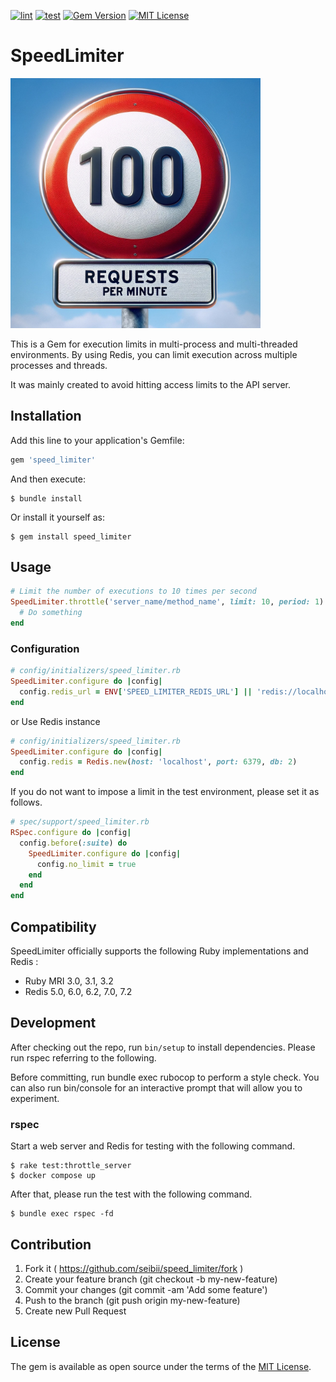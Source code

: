 [![lint](https://github.com/seibii/speed_limiter/actions/workflows/lint.yml/badge.svg?branch=main)](https://github.com/seibii/speed_limiter/actions/workflows/lint.yml) [![test](https://github.com/seibii/speed_limiter/actions/workflows/test.yml/badge.svg)](https://github.com/seibii/speed_limiter/actions/workflows/test.yml) [![Gem Version](https://badge.fury.io/rb/speed_limiter.svg)](https://badge.fury.io/rb/speed_limiter) [![MIT License](http://img.shields.io/badge/license-MIT-blue.svg?style=flat)](LICENSE)

# SpeedLimiter

<img src="README_image.jpg" width="400px" />

This is a Gem for execution limits in multi-process and multi-threaded environments. By using Redis, you can limit execution across multiple processes and threads.

It was mainly created to avoid hitting access limits to the API server.

## Installation

Add this line to your application's Gemfile:

```ruby
gem 'speed_limiter'
```

And then execute:

    $ bundle install

Or install it yourself as:

    $ gem install speed_limiter

## Usage

```ruby
# Limit the number of executions to 10 times per second
SpeedLimiter.throttle('server_name/method_name', limit: 10, period: 1) do
  # Do something
end
```

### Configuration

```ruby
# config/initializers/speed_limiter.rb
SpeedLimiter.configure do |config|
  config.redis_url = ENV['SPEED_LIMITER_REDIS_URL'] || 'redis://localhost:6379/2'
end
```

or Use Redis instance

```ruby
# config/initializers/speed_limiter.rb
SpeedLimiter.configure do |config|
  config.redis = Redis.new(host: 'localhost', port: 6379, db: 2)
end
```

If you do not want to impose a limit in the test environment, please set it as follows.

```ruby
# spec/support/speed_limiter.rb
RSpec.configure do |config|
  config.before(:suite) do
    SpeedLimiter.configure do |config|
      config.no_limit = true
    end
  end
end
```

## Compatibility

SpeedLimiter officially supports the following Ruby implementations and Redis :

- Ruby MRI 3.0, 3.1, 3.2
- Redis 5.0, 6.0, 6.2, 7.0, 7.2


## Development

After checking out the repo, run `bin/setup` to install dependencies.
Please run rspec referring to the following.

Before committing, run bundle exec rubocop to perform a style check.
You can also run bin/console for an interactive prompt that will allow you to experiment.

### rspec

Start a web server and Redis for testing with the following command.

```
$ rake test:throttle_server
$ docker compose up
```

After that, please run the test with the following command.

```
$ bundle exec rspec -fd
```

## Contribution

1. Fork it ( https://github.com/seibii/speed_limiter/fork )
2. Create your feature branch (git checkout -b my-new-feature)
3. Commit your changes (git commit -am 'Add some feature')
4. Push to the branch (git push origin my-new-feature)
5. Create new Pull Request

## License

The gem is available as open source under the terms of the [MIT License](https://opensource.org/licenses/MIT).
